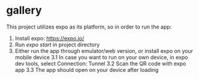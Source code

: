 # gallery
This project utilizes expo as its platform, so in order to run the app:
1. Install expo: https://expo.io/
2. Run *expo start* in project directory
3. Either run the app through emulator/web version, or install expo on your mobile device
3.1 In case you want to run on your own device, in expo dev tools, select Connection: Tunnel
3.2 Scan the QR code with expo app
3.3 The app should open on your device after loading